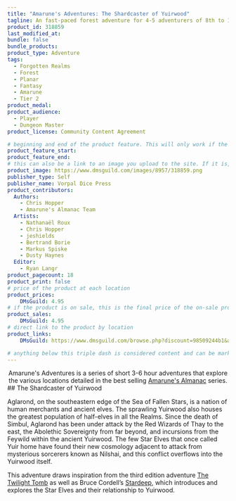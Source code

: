 ```yaml
---
title: "Amarune's Adventures: The Shardcaster of Yuirwood"
tagline: An fast-paced forest adventure for 4-5 adventurers of 8th to 10th level
product_id: 318859
last_modified_at:
bundle: false
bundle_products:
product_type: Adventure
tags:
  - Forgotten Realms
  - Forest
  - Planar
  - Fantasy
  - Amarune
  - Tier 2
product_medal: 
product_audience:
  - Player
  - Dungeon Master
product_license: Community Content Agreement

# beginning and end of the product feature. This will only work if the site is updated within several weeks of when the feature is supposed to happen. Making a new post counts as updating.
product_feature_start: 
product_feature_end: 
# this can also be a link to an image you upload to the site. If it is, it must start with a "/" or be a full link
product_image: https://www.dmsguild.com/images/8957/318859.png
publisher_type: Self
publisher_name: Vorpal Dice Press
product_contributors:
  Authors:
    - Chris Hopper
    - Amarune's Almanac Team
  Artists:
    - Nathanaël Roux
    - Chris Hopper
    - jeshields
    - Bertrand Borie
    - Markus Spiske
    - Dusty Haynes
  Editor:
    - Ryan Langr
product_pagecount: 18
product_print: false
# price of the product at each location
product_prices:
    DMsGuild: 4.95
# if the product is on sale, this is the final price of the on-sale product for each location that it is on sale. The sales % will be calculated and displayed based on the difference between product_prices and product_sales
product_sales:
    DMsGuild: 4.95
# direct link to the product by location
product_links:
    DMsGuild: https://www.dmsguild.com/browse.php?discount=98509244b1&affiliate_id=1713687

# anything below this triple dash is considered content and can be markup or html. It should be fully HTML compatible as long as your tags are formatted correctly.
---
```

<center>Amarune's Adventures is a series of short 3-6 hour adventures that explore the various locations detailed in the best selling <a href="#amarune#">Amarune's Almanac</a> series.</center>
## The Shardcaster of Yuirwood

Aglarond, on the southeastern edge of the Sea of Fallen Stars, is a nation of human merchants and ancient elves. The sprawling Yuirwood also houses the greatest population of half-elves in all the Realms. Since the death of Simbul, Aglarond has been under attack by the Red Wizards of Thay to the east, the Abolethic Sovereignty from far beyond, and incursions from the Feywild within the ancient Yuirwood. The few Star Elves that once called Yuir home have found their new cosmology adjacent to attack from mysterious sorcerers known as Nilshai, and this conflict overflows into the Yuirwood itself.

This adventure draws inspiration from the third edition adventure <a href="https://www.dmsguild.com/product/51649/The-Twilight-Tomb-35?affiliate_id=1713687">The Twilight Tomb</a> as well as Bruce Cordell’s <a href="https://www.amazon.ca/Stardeep-Dungeons-Bruce-R-Cordell/dp/0786943386">Stardeep</a>, which introduces and explores the Star Elves and their relationship to Yuirwood.